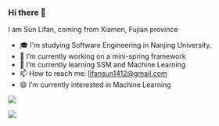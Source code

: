 ### Hi there 👋

I am Sun Lifan, coming from Xiamen, Fujian province



- 🎓 I'm studying Software Engineering in Nanjing University.
- 🔭 I’m currently working on a mini-spring framework
- 🌱 I’m currently learning SSM and Machine Learning
- 📫 How to reach me: lifansun1412@gmail.com
- 😄 I’m currently interested in Machine Learning

![](https://github-readme-stats.vercel.app/api/top-langs/?username=SUNLIFAN&layout=compact)

![](https://github-readme-stats.vercel.app/api?username=SUNLIFAN)

